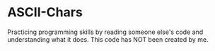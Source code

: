 # ASCII-Chars
Practicing programming skills by reading someone else's code and understanding what it does. This code has NOT been created by me. 
